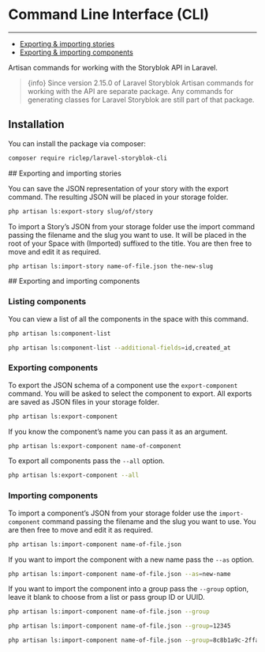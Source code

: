 # Command Line Interface (CLI)

---

- [Exporting & importing stories](#export-import-stories)
- [Exporting & importing components](#export-import-components)


Artisan commands for working with the Storyblok API in Laravel.

> {info} Since version 2.15.0 of Laravel Storyblok Artisan commands for working with the API are separate package. Any commands for generating classes for Laravel Storyblok are still part of that package.


## Installation

You can install the package via composer:

```bash
composer require riclep/laravel-storyblok-cli
```

<a name="export-import-stories">
## Exporting and importing stories
</a>

You can save the JSON representation of your story with the export command. The resulting JSON will be placed in your storage folder.

```bash
php artisan ls:export-story slug/of/story
```


To import a Story’s JSON from your storage folder use the import command passing the filename and the slug you want to use. It will be placed in the root of your Space with (Imported) suffixed to the title. You are then free to move and edit it as required.

```bash
php artisan ls:import-story name-of-file.json the-new-slug
```


<a name="export-import-components">
## Exporting and importing components
</a>

### Listing components

You can view a list of all the components in the space with this command.

```bash
php artisan ls:component-list

php artisan ls:component-list --additional-fields=id,created_at
```

### Exporting components

To export the JSON schema of a component use the `export-component` command. You will be asked to select the component to export. All exports are saved as JSON files in your storage folder.

```bash
php artisan ls:export-component
```

If you know the component’s name you can pass it as an argument.

```bash
php artisan ls:export-component name-of-component
```

To export all components pass the `--all` option.

```bash
php artisan ls:export-component --all
```


### Importing components

To import a component’s JSON from your storage folder use the `import-component` command passing the filename and the slug you want to use. You are then free to move and edit it as required.

```bash
php artisan ls:import-component name-of-file.json
```

If you want to import the component with a new name pass the `--as` option.

```bash
php artisan ls:import-component name-of-file.json --as=new-name
```

If you want to import the component into a group pass the `--group` option, leave it blank to choose from a list or pass group ID or UUID.

```bash
php artisan ls:import-component name-of-file.json --group

php artisan ls:import-component name-of-file.json --group=12345

php artisan ls:import-component name-of-file.json --group=8c8b1a9c-2ffa-46e8-9146-50dcc193f11e
```

